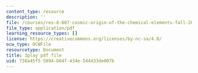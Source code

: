 ```yaml
---
content_type: resource
description: ''
file: /courses/res-8-007-cosmic-origin-of-the-chemical-elements-fall-2019/738a45f55894b64f434e544433de007b_lEnolaQmkMw.pdf
file_type: application/pdf
learning_resource_types: []
license: https://creativecommons.org/licenses/by-nc-sa/4.0/
ocw_type: OCWFile
resourcetype: Document
title: 3play pdf file
uid: 738a45f5-5894-b64f-434e-544433de007b
---
```

